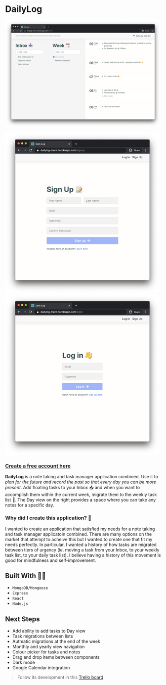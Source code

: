 # **DailyLog**

<img src="public/screenshots/home.png" width="1010x">
<p float="left">
  <img src="public/screenshots/signup.png" width="500x" />
  <img src="public/screenshots/login.png" width="500x" />
</p>


### [Create a free account here](https://dailylog-mern.herokuapp.com/login)

**DailyLog** is a note taking and task manager application combined. Use it to *plan for the future and record the past so that every day you can be more present*. Add floating tasks to your Inbox  📥 and when you want to accomplish them within the current week, migrate them to the weekly task list 📅. The Day view on the right provides a space where you can take any notes for a specific day.

### Why did I create this application? 🤔

I wanted to create an application that satisfied my needs for a note taking and task manager applicatoin combined. There are many options on the market that attempt to acheive this but I wanted to create one that fit my needs perfectly. In particular, I wanted a history of how tasks are migrated between tiers of urgency (ie. moving a task from your Inbox, to your weekly task list, to your daily task list). I believe having a history of this movement is good for mindfulness and self-improvement.

## Built With 👨‍💻
* `MongoDB/Mongoose`
* `Express`
* `React`
* `Node.js`

## Next Steps
* Add ability to add tasks to Day view
* Task migrations between lists
* Autmatic migrations at the end of the week
* Monthly and yearly view navigation
* Colour picker for tasks and notes
* Drag and drop items between components
* Dark mode
* Google Calendar integration

> Follow its development in this [Trello board](https://trello.com/b/ARvGWWjJ)